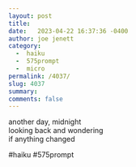 ```yaml
---
layout: post
title:  
date:   2023-04-22 16:37:36 -0400
author: joe jenett
category:
  -  haiku
  -  575prompt
  -  micro
permalink: /4037/
slug: 4037
summary: 
comments: false
---
```

another day, midnight<br>
looking back and wondering<br>
if anything changed

#haiku #575prompt

<a href="https://brid.gy/publish/mastodon"></a>